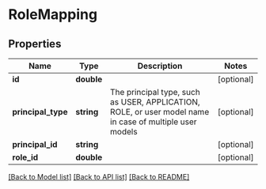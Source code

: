 # RoleMapping

## Properties
Name | Type | Description | Notes
------------ | ------------- | ------------- | -------------
**id** | **double** |  | [optional] 
**principal_type** | **string** | The principal type, such as USER, APPLICATION, ROLE, or user model name in case of multiple user models | [optional] 
**principal_id** | **string** |  | [optional] 
**role_id** | **double** |  | [optional] 

[[Back to Model list]](../README.md#documentation-for-models) [[Back to API list]](../README.md#documentation-for-api-endpoints) [[Back to README]](../README.md)


